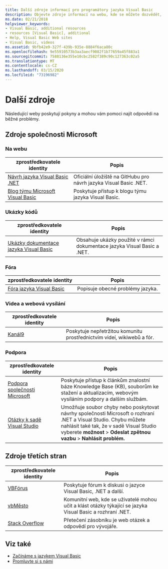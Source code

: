 ```yaml
---
title: Další zdroje informací pro programátory jazyka Visual Basic
description: Objevte zdroje informací na webu, kde se můžete dozvědět, klást otázky a získat další informace o jazyce Visual Basic.
ms.date: 02/21/2018
helpviewer_keywords:
- Visual Basic, additional resources
- resources [Visual Basic], additional
- Help, Visual Basic Web sites
- Visual Basic, videos
ms.assetid: 9bfb42e9-327f-439b-935e-8884f6aca80c
ms.openlocfilehash: 9e55910573b3aa3aecf9082f1b77659a45f883a1
ms.sourcegitcommit: 7588136e355e10cbc2582f389c90c127363c02a5
ms.translationtype: MT
ms.contentlocale: cs-CZ
ms.lasthandoff: 03/15/2020
ms.locfileid: "73196982"
---
```

# <a name="additional-resources"></a>Další zdroje

Následující weby poskytují pokyny a mohou vám pomoci najít odpovědi na běžné problémy.

## <a name="microsoft-resources"></a>Zdroje společnosti Microsoft

### <a name="on-the-web"></a>Na webu

|zprostředkovatele identity|Popis|
|----------|----------------|
|[Návrh jazyka Visual Basic .NET](https://github.com/dotnet/vblang)|Oficiální úložiště na GitHubu pro návrh jazyka Visual Basic .NET.|
|[Blog týmu Microsoft Visual Basic](https://devblogs.microsoft.com/vbteam/)|Poskytuje přístup k blogu týmu jazyka Visual Basic.|

### <a name="code-samples"></a>Ukázky kódů

|zprostředkovatele identity|Popis|
|----------|----------------|
|[Ukázky dokumentace jazyka Visual Basic](https://github.com/dotnet/samples/tree/master/snippets/visualbasic)|Obsahuje ukázky použité v rámci dokumentace jazyka Visual Basic a .NET.|

### <a name="forums"></a>Fóra

|zprostředkovatele identity|Popis|
|----------|----------------|
|[Fóra jazyka Visual Basic](https://social.msdn.microsoft.com/Forums/vstudio/home?forum=vbgeneral)|Popisuje obecné problémy jazyka.|

### <a name="videos-and-webcasts"></a>Videa a webová vysílání

|zprostředkovatele identity|Popis|
|----------|----------------|
|[Kanál9](https://channel9.msdn.com/)|Poskytuje nepřetržitou komunitu prostřednictvím videí, wikiwebů a fór.|

### <a name="support"></a>Podpora

|zprostředkovatele identity|Popis|
|----------|----------------|
|[Podpora společnosti Microsoft](https://support.microsoft.com)|Poskytuje přístup k článkům znalostní báze Knowledge Base (KB), souborům ke stažení a aktualizacím, webovým vysíláním podpory a dalším službám.|
|[Otázky k sadě Visual Studio](https://developercommunity.visualstudio.com)|Umožňuje soubor chyby nebo poskytovat návrhy společnosti Microsoft o rozhraní .NET a Visual Studio. Chybu můžete nahlásit také tak, že v sadě Visual Studio vyberete **možnost** > **Odeslat zpětnou vazbu** > **Nahlásit problém.**|

## <a name="third-party-resources"></a>Zdroje třetích stran

|zprostředkovatele identity|Popis|
|----------|----------------|
|[VBFórus](http://www.vbforums.com/)|Poskytuje fórum k diskusi o jazyce Visual Basic, .NET a další.|
|[vbMěsto](http://vbcity.com/)|Komunitní web, kde se uživatelé mohou učit a klást otázky týkající se jazyka Visual Basic a rozhraní .NET.|
|[Stack Overflow](https://stackoverflow.com/questions/tagged/vb.net)|Přetečení zásobníku je web otázek a odpovědí pro vývojáře.|

## <a name="see-also"></a>Viz také

- [Začínáme s jazykem Visual Basic](../../visual-basic/getting-started/index.md)
- [Promluvte si s námi](/visualstudio/ide/feedback-options)
